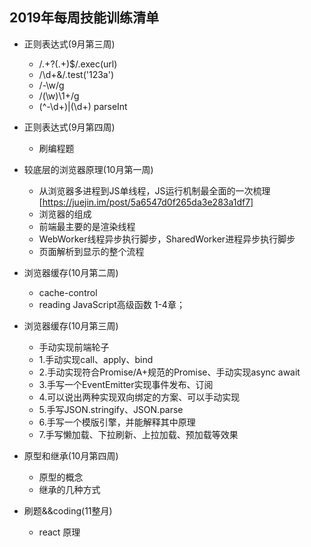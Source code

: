 ## 2019年每周技能训练清单
- 正则表达式(9月第三周)
    - /.+\?(.+)$/.exec(url)
    - /\d+&/.test('123a')
    - /-\w/g
    - /(\w)\1+/g
    - (^-\d+)|(\d+) parseInt
- 正则表达式(9月第四周)
  - 刷编程题

- 较底层的浏览器原理(10月第一周)
  - 从浏览器多进程到JS单线程，JS运行机制最全面的一次梳理 [https://juejin.im/post/5a6547d0f265da3e283a1df7]
  - 浏览器的组成
  - 前端最主要的是渲染线程
  - WebWorker线程异步执行脚步，SharedWorker进程异步执行脚步
  - 页面解析到显示的整个流程

- 浏览器缓存(10月第二周)
  - cache-control
  - reading JavaScript高级函数 1-4章；

- 浏览器缓存(10月第三周)
  - 手动实现前端轮子
  - 1.手动实现call、apply、bind
  - 2.手动实现符合Promise/A+规范的Promise、手动实现async await
  - 3.手写一个EventEmitter实现事件发布、订阅
  - 4.可以说出两种实现双向绑定的方案、可以手动实现
  - 5.手写JSON.stringify、JSON.parse
  - 6.手写一个模版引擎，并能解释其中原理
  - 7.手写懒加载、下拉刷新、上拉加载、预加载等效果

- 原型和继承(10月第四周)
  - 原型的概念
  - 继承的几种方式

- 刷题&&coding(11整月)
  - react 原理

